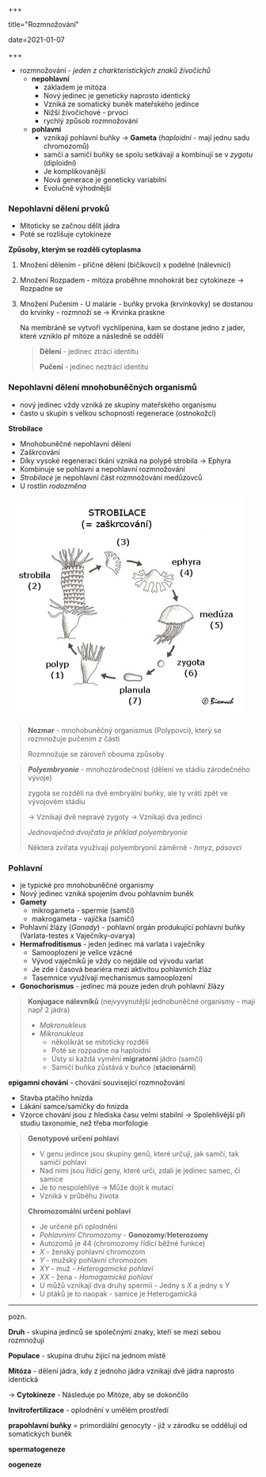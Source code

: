 +++

title="Rozmnožování"

date=2021-01-07

+++

- rozmnožování - *jeden z charkteristických znaků živočichů*
  - **nepohlavní**
    - základem je mitóza
    - Nový jedinec je geneticky naprosto identický
    - Vzniká ze somatický buněk mateřského jedince
    - Nižší živočichové - prvoci
    - rychlý způsob rozmnožování
  - **pohlavní**
    - vznikají pohlavní buňky $\to$ **Gameta** (*haploidní* - mají jednu sadu chromozomů)
    - samčí a samičí buňky se spolu setkávají a kombinují se v *zygotu* (diploidní)
    - Je komplikovanější
    - Nová generace je geneticky variabilní
    - Evolučně výhodnější

### Nepohlavní dělení prvoků

- Mitoticky se začnou dělit jádra
- Poté se rozlišuje cytokineze

**Způsoby, kterým se rozdělí cytoplasma**

1. Množení dělením - příčné dělení (bičíkovci) x podélné (nálevníci)

2. Množení Rozpadem - mitóza proběhne mnohokrát bez cytokineze $\to$ Rozpadne se

3. Množení Pučením - U malárie - buňky prvoka (krvinkovky) se dostanou do krvinky - rozmnoží se $\to$ Krvinka praskne

   Na membráně se vytvoří vychlípenina, kam se dostane jedno z jader, které vzniklo př mitóze a následně se oddělí

   > **Dělení** - jedinec ztrácí identitu
   >
   > **Pučení** - jedinec neztrácí identitu

### Nepohlavní dělení mnohobuněčných organismů

- nový jedinec vždy vzniká ze skupiny mateřského organismu
- často u skupin s velkou schopnosti regenerace (ostnokožci)

**Strobilace**

- Mnohobuněčné nepohlavní dělení
- Zaškrcování
- Díky vysoké regeneraci tkání vzniká na polypě strobila $\to$ Ephyra
- Kombinuje se pohlavní a nepohlavní rozmnožování
- *Strobilace* je nepohlavní část rozmnožování medůzovců
- U rostlin *rodozměna*

![](https://github.com/cervthecoder/github_images/blob/master/strobilace.png?raw=true)



>  **Nezmar** - mnohobuněčný organismus (Polypovci), který se rozmnožuje pučením z části
>
> Rozmnožuje se zároveň obouma způsoby

> ***Polyembryonie*** - mnohozárodečnost (dělení ve stádiu zárodečného vývoje)
>
> zygota se rozdělí na dvě embryální buňky, ale ty vrátí zpět ve vývojovém stádiu
>
> $\to$ Vznikají dvě nepravé zygoty $\to$ Vznikají dva jedinci
>
> *Jednovaječná dvojčata je příklad polyembryonie*
>
> Některá zvířata využívají polyembryonii záměrně - *hmyz*, *pásovci*

### Pohlavní

- je typické pro mnohobuněčné organismy
- Nový jedinec vzniká spojením dvou pohlavním buněk
- **Gamety**
  - mikrogameta - spermie (samčí)
  - makrogameta - vajíčka (samičí)
- Pohlavní žlázy (*Gonady*) - pohlavní orgán produkující pohlavní buňky (Varlata-testes x Vaječníky-ovarya)
- **Hermafroditismus** - jeden jedinec má varlata i vaječníky
  - Samooplození je velice vzácné
  - Vývod vaječníků je vždy co nejdále od vývodu varlat
  - Je zde i časová beariéra mezi aktivitou pohlavních žláz
  - Tasemnice využívají mechanismus samooplození
- **Gonochorismus** - jedinec má pouze jeden druh pohlavní žlázy

> **Konjugace nálevníků** (nejvyvynutější jednobuněčné organismy - mají např 2 jádra)
>
> - *Makronukleus*
> - *Mikronukleus*
>   - několikrát se mitoticky rozdělí
>   - Poté se rozpadne na haploidní
>   - Ústy si každá vymění **migratorní** jádro (samčí)
>   - Samičí buňka zůstává v buňce (**stacionární**)

**epigamní chování** - chování související rozmnožování

- Stavba ptačího hnízda
- Lákání samce/samičky do hnízda
- Vzorce chování jsou z hlediska času velmi stabilní $\to$ Spolehlivější při studiu taxonomie, než třeba morfologie

>**Genotypové určení pohlaví**
>
>- V genu jedince jsou skupiny genů, které určují, jak samčí, tak samičí pohlaví
>- Nad nimi jsou řídící geny, které určí, zdali je jedinec samec, či samice
>- Je to nespolehlivé $\to$ Může dojít k mutaci
>- Vzniká v průběhu života
>
>**Chromozomální určení pohlaví**
>
>- Je určené při oplodnění
>- *Pohlavními Chromozomy* - **Gonozomy**/**Heterozomy**
>- Autozomů je 44 (chromozomy řídící běžné funkce) 
>- $X$ - ženský pohlavní chromozom
>- $Y$ - mužský pohlavní chromozom
>- $XY$ - muž - *Heterogamické pohlaví* 
>- $XX$ - žena - *Homogamické pohlaví*
>- U můžů vznikají dva druhy spermií - Jedny s $X$ a jedny s $Y$
>- U ptáků je to naopak - samice je Heterogamická

---

pozn.

**Druh** - skupina jedinců se společnými znaky, kteří se mezi sebou rozmnožují

**Populace** - skupina druhu žijící na jednom místě

**Mitóza** - dělení jádra, kdy z jednoho jádra vznikají dvě jádra naprosto identická

$\to$ **Cytokineze** - Následuje po Mitóze, aby se dokončilo

**Invitrofertilizace** - oplodnění v umělém prostředí

**prapohlavní buňky** = primordiální genocyty - již v zárodku se oddělují od somatických buněk

**spermatogeneze**

**oogeneze**

